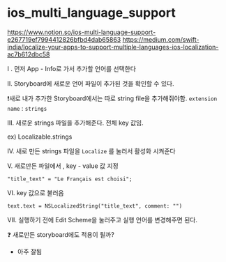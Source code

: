 # ios_multi_language_support

https://www.notion.so/ios-multi-language-support-e267719ef7994412826bfbd4dab65863
https://medium.com/swift-india/localize-your-apps-to-support-multiple-languages-ios-localization-ac7b612dbc58


I . 먼저 App - Info로 가서 추가할 언어를 선택한다


II. Storyboard에 새로운 언어 파일이 추가된 것을 확인할 수 있다.

❗️새로 내가 추가한 Storyboard에서는 따로 string file을 추가해줘야함. `extension name` : `strings` 


III. 새로운 strings 파일을 추가해준다. 전체 key 값임. 

ex) Localizable.strings


IV. 새로 만든 strings 파일을 `Localize` 를 눌러서 활성화 시켜준다 


V. 새로만든 파일에서 , key - value 값 지정

    "title_text" = "Le Français est choisi";

VI. key 값으로 불러옴

    text.text = NSLocalizedString("title_text", comment: "")

VII.  실행하기 전에 Edit Scheme을 눌러주고 실행 언어를 변경해주면 된다.



❓ 새로만든 storyboard에도 적용이 될까?

- 아주 잘됨
